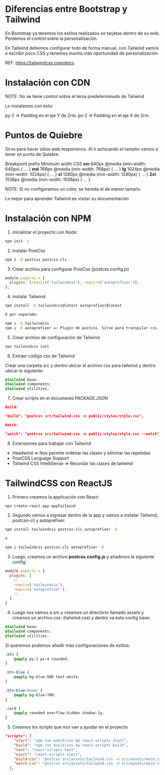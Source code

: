 # Diferencias entre Bootstrap y Tailwind

En Bootstrap ya tenemos los estilos realizados en tarjetas dentro de su web. Perdemos el control sobre la personalización.

En Tailwind debemos configurar todo de forma manual, con Tailwind vamos a escribir poco CSS y tenemos mucha más oportunidad de personalización

REF: https://tailwindcss.com/docs

# Instalación con CDN

NOTE: No se tiene control sobre el tema predeterminado de Tailwind

Lo instalamos con esto:

<link href="https://unpkg.com/tailwindcss@^2/dist/tailwind.min.css" rel="stylesheet">

py-2 => Padding en el eje Y de 2rm.
px-2 => Padding en el eje X de 2rm.

# Puntos de Quiebre

Sirve para hacer sitios web responsivos. Al ir achicando el tamaño vamos a tener en punto de Quiebre

Breakpoint prefix Minimum width CSS
**sm** 640px @media (min-width: 640px) { ... }
**md** 768px @media (min-width: 768px) { ... }
**lg** 1024px @media (min-width: 1024px) { ... }
**xl** 1280px @media (min-width: 1280px) { ... }
**2xl** 1536px @media (min-width: 1536px) { ... }

NOTE: Si no configuramos un color, se hereda el de menor tamaño

Lo mejor para aprender Tailwind es visitar su documentación

# Instalación con NPM

1. Inicializar el proyecto con Node:

```bash
npm init -y
```

2. Instalar PostCss

```bash
npm i -D postcss postcss-cli
```

3. Crear archivo para configurar PostCss (postcss.config.js)

```js
module.exports = {
  plugins: [require('tailwindcss'), require('autoprefixer')],
};
```

4. Instalar Tailwind

```bash
npm install -D tailwindcss@latest autoprefixer@latest

O por separado:

npm i -D tailwindcss
npm i -D autoprefixer => Plugin de postcss. Sirve para transpilar css.
```

5. Crear archivo de configuración de Tailwind

```bash
npx tailwindcss init
```

6. Extraer código css de Tailwind

Crear una carpeta src y dentro ubicar el archivo css para tailwind y dentro ubicar lo siguiente:

```css
@tailwind base;
@tailwind components;
@tailwind utilities;
```

7. Crear scripts en el documento PACKAGE.JSON

```json
Build:

"build": "postcss src/tailwind.css -o public/styles/style.css",

Watch:

"watch": "postcss src/tailwind.css -o public/styles/style.css --watch",
```

8. Extensiones para trabajar con Tailwind

- Headwind => Nos permite ordenar las clases y eliminar las repetidas
- PostCSS Language Support
- Tailwind CSS IntelliSense => Recordar las clases de tailwind

# TailwindCSS con ReactJS

1. Primero creamos la applicación con React:

```bash
npx create-react-app appTailwind
```

2. Segundo vamos a ingresar dentro de la app y vamos a instalar Tailwind, postcss-cli y autoprefixer:

```bash
npm install tailwindcss postcss-cli autoprefixer -D

o

npm i tailwindcss postcss-cli autoprefixer -D
```

3. Luego, creamos un archivo **postcss.config.js** y añadimos la siguiente config:

```js
module.exports = {
  plugins: [
    // ...
    require('tailwindcss'),
    require('autoprefixer'),
    // ...
  ]
}
```

4. Luego nos vamos a src y creamos un directorio llamado assets y creamos un archivo css: (tailwind.css) y dentro va esta config base:

```css
@tailwind base;
@tailwind components;
@tailwind utilities;

```

Si queremos podemos añadir más configuraciones de estilos:

```css
.btn {
    @apply py-2 px-4 rounded;
}

.btn-blue {
    @apply bg-blue-500 text-white;
}

.btn-blue:hover {
    @apply bg-blue-700;
}

.card {
    @apply rounded overflow-hidden shadow-lg;
}

```

5. Creamos los scripts que nos van a ayudar en el proyecto

```json
"scripts": {
    "start": "npm run watch:css && react-scripts start",
    "build": "npm run build:css && react-scripts build",
    "test": "react-scripts test",
    "eject": "react-scripts eject",
    "build:css": "postcss src/assets/tailwind.css -o src/assets/main.css",
    "watch:css": "postcss src/assets/tailwind.css -o src/assets/main.css"
  },
```
